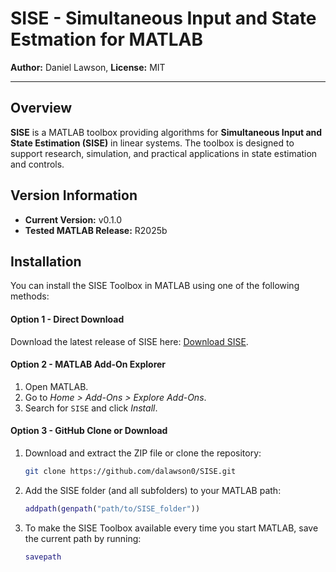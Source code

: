 # SISE - Simultaneous Input and State Estmation for MATLAB

**Author:** Daniel Lawson,
**License:** MIT

---

## Overview
**SISE** is a MATLAB toolbox providing algorithms for **Simultaneous Input and State Estimation (SISE)** in linear systems. The toolbox is designed to support research, simulation, and practical applications in state estimation and controls.


## Version Information
- **Current Version:** v0.1.0  
- **Tested MATLAB Release:** R2025b  


## Installation

You can install the SISE Toolbox in MATLAB using one of the following methods:


#### Option 1 - Direct Download
Download the latest release of SISE here: [Download SISE](https://github.com/dalawson0/SISE/releases/latest/download/SISE_0.1.0.mltbx).

#### Option 2 - MATLAB Add-On Explorer
1. Open MATLAB.
2. Go to *Home > Add-Ons > Explore Add-Ons*.
3. Search for `SISE` and click *Install*.


#### Option 3 - GitHub Clone or Download
1. Download and extract the ZIP file or clone the repository:
	```bash
	git clone https://github.com/dalawson0/SISE.git
	```
2. Add the SISE folder (and all subfolders) to your MATLAB path:
	```matlab
	addpath(genpath("path/to/SISE_folder"))
	```
3. To make the SISE Toolbox available every time you start MATLAB, save the current path by running:
	```matlab
	savepath
	```
